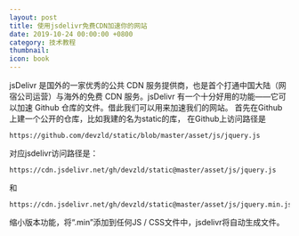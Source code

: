 ```yaml
---
layout: post
title: 使用jsdelivr免费CDN加速你的网站
date: 2019-10-24 00:00:00 +0800
category: 技术教程
thumbnail: 
icon: book
---
```


jsDelivr 是国外的一家优秀的公共 CDN 服务提供商，也是首个打通中国大陆（网宿公司运营）与海外的免费 CDN 服务。jsDelivr 有一个十分好用的功能——它可以加速 Github 仓库的文件。借此我们可以用来加速我们的网站。
首先在Github上建一个公开的仓库，比如我建的名为static的库，
在Github上访问路径是
```
https://github.com/devzld/static/blob/master/asset/js/jquery.js
```
对应jsdelivr访问路径是：
```
https://cdn.jsdelivr.net/gh/devzld/static@master/asset/js/jquery.js
```
和
```
https://cdn.jsdelivr.net/gh/devzld/static@master/asset/js/jquery.min.js
```
缩小版本功能，将“.min”添加到任何JS / CSS文件中，jsdelivr将自动生成文件。


